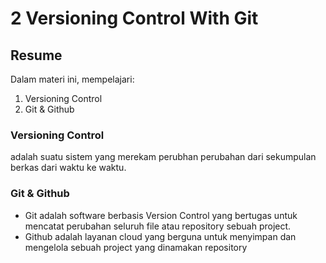 # 2 Versioning Control With Git

## Resume
Dalam materi ini, mempelajari:
1. Versioning Control
2. Git & Github

### Versioning Control
adalah suatu sistem yang merekam perubhan perubahan dari sekumpulan berkas dari waktu ke waktu.

### Git & Github
- Git adalah software berbasis Version Control yang bertugas untuk mencatat
perubahan seluruh file atau repository sebuah project. 
- Github adalah layanan cloud yang berguna untuk menyimpan dan mengelola sebuah project
yang dinamakan repository
